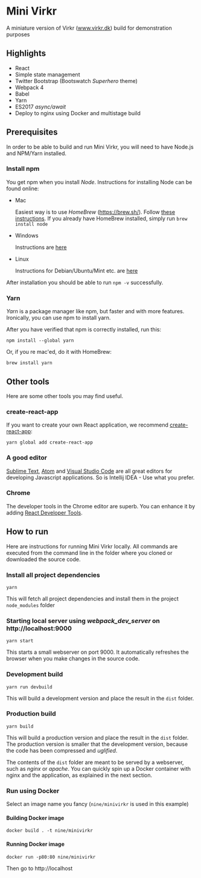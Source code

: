 # Mini Virkr

A miniature version of Virkr (www.virkr.dk) build for demonstration purposes

## Highlights
* React
* Simple state management
* Twitter Bootstrap (Bootswatch _Superhero_ theme)
* Webpack 4
* Babel
* Yarn
* ES2017 _async/await_
* Deploy to nginx using Docker and multistage build

## Prerequisites
In order to be able to build and run Mini Virkr, you will need to have Node.js and NPM/Yarn installed.

### Install npm
You get npm when you install _Node_. Instructions for installing Node can be found online:

* Mac

    Easiest way is to use _HomeBrew_ (https://brew.sh/). Follow [these instructions](http://blog.teamtreehouse.com/install-node-js-npm-mac). If you already have HomeBrew installed, simply run `brew install node`

* Windows

    Instructions are [here](http://blog.teamtreehouse.com/install-node-js-npm-windows)

* Linux

    Instructions for Debian/Ubuntu/Mint etc. are [here](https://nodejs.org/en/download/package-manager/#debian-and-ubuntu-based-linux-distributions)

After installation you should be able to run `npm -v` successfully.

### Yarn
_Yarn_ is a package manager like npm, but faster and with more features. Ironically, you can use npm to install yarn.

After you have verified that npm is correctly installed, run this:

    npm install --global yarn

Or, if you re mac'ed, do it with HomeBrew:

    brew install yarn


## Other tools
Here are some other tools you may find useful.

### create-react-app
If you want to create your own React application, we recommend [create-react-app](https://github.com/facebook/create-react-app):

    yarn global add create-react-app

### A good editor
[Sublime Text](https://www.sublimetext.com/3), [Atom](https://atom.io/) and [Visual Studio Code](https://code.visualstudio.com/) are all great editors for developing Javascript applications. So is Intellij IDEA - Use what you prefer.

### Chrome
The developer tools in the Chrome editor are superb. You can enhance it by adding [React Developer Tools](https://chrome.google.com/webstore/detail/react-developer-tools/fmkadmapgofadopljbjfkapdkoienihi).


## How to run
Here are instructions for running Mini Virkr locally. All commands are executed from the command line in the folder where you cloned or downloaded the source code.

### Install all project dependencies
    yarn

This will fetch all project dependencies and install them in the project `node_modules` folder

### Starting local server using _webpack_dev_server_ on http://localhost:9000
    yarn start

This starts a small webserver on port 9000. It automatically refreshes the browser when you make changes in the source code.

### Development build
    yarn run devbuild

This will build a development version and place the result in the `dist` folder.

### Production build
    yarn build

This will build a production version and place the result in the `dist` folder. The production version is smaller that the development version, because the code has been compressed and _uglified_.

The contents of the `dist` folder are meant to be served by a webserver, such as *nginx* or *apache*. You can quickly spin up a Docker container with nginx and the application, as explained in the next section.
    
### Run using Docker
Select an image name you fancy (`nine/minivirkr` is used in this example)

#### Building Docker image
    docker build . -t nine/minivirkr

#### Running Docker image
    docker run -p80:80 nine/minivirkr

Then go to http://localhost
